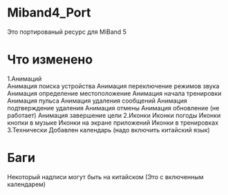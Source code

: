 # Miband4_Port
Это портированый  ресурс для MiBand 5 

# Что изменено 
1.Анимаций        
Анимация поиска устройства
Анимация переключение режимов звука
Анимация определение местоположение
Анимация начала тренировки
Анимация пульса
Анимация удаления сообщений
Анимация подтверждение удаления
Анимация отмены 
Анимация обновление (не работает)
Анимация завершение цели
2.Иконки
Иконки погоды
Иконки кнопки в музыке
Иконки на экране приложений
Иконки в тренировках
3.Технически
Добавлен календарь (надо включить китайский язык)

# Баги
Некоторый надписи могут быть на китайском (Это с включенным календарем)
